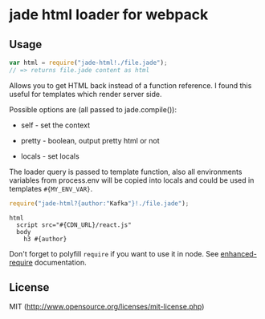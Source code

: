 # jade html loader for webpack

## Usage

``` javascript
var html = require("jade-html!./file.jade");
// => returns file.jade content as html
```

Allows you to get HTML back instead of a function reference. I found this
useful for templates which render server side.

Possible options are (all passed to jade.compile()):

* self   - set the context

* pretty - boolean, output pretty html or not

* locals - set locals

The loader query is passed to template function, also all environments variables
from process.env will be copied into locals and could be used in
templates `#{MY_ENV_VAR}`.


```javascript
require("jade-html?{author:"Kafka"}!./file.jade");
```

```jade
html
  script src="#{CDN_URL}/react.js"
  body
    h3 #{author}
```

Don't forget to polyfill `require` if you want to use it in node.
See [enhanced-require](https://github.com/webpack/enhanced-require) documentation.


## License

MIT (http://www.opensource.org/licenses/mit-license.php)

